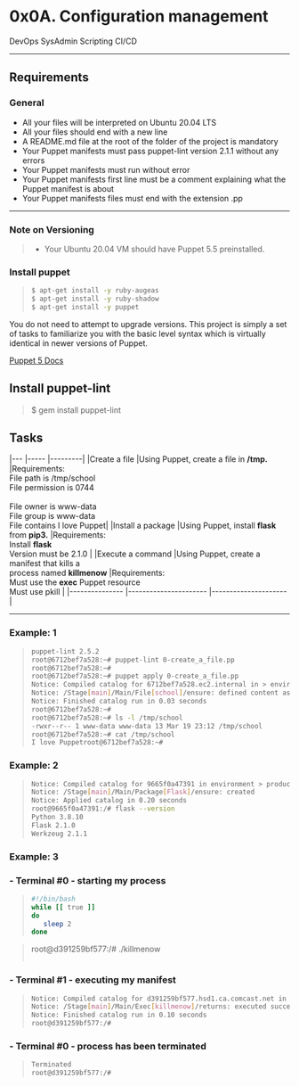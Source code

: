 # 0x0A. Configuration management
DevOps  SysAdmin  Scripting  CI/CD

---
## Requirements
### General
- All your files will be interpreted on Ubuntu 20.04 LTS
- All your files should end with a new line
- A README.md file at the root of the folder of the project is mandatory
- Your Puppet manifests must pass puppet-lint version 2.1.1 without any errors
- Your Puppet manifests must run without error
- Your Puppet manifests first line must be a comment explaining what the Puppet manifest is about
- Your Puppet manifests files must end with the extension .pp
---
### Note on Versioning
> - Your Ubuntu 20.04 VM should have Puppet 5.5 preinstalled.

### Install puppet
> ```bash $ apt-get install -y ruby=1:2.7+1 --allow-downgrades
> $ apt-get install -y ruby-augeas
> $ apt-get install -y ruby-shadow
> $ apt-get install -y puppet
>```
You do not need to attempt to upgrade versions. This project is simply a set of tasks to familiarize you with the basic level syntax which is virtually identical in newer versions of Puppet.

[Puppet 5 Docs](https://intranet.alxswe.com/rltoken/fsIr2xFkJHTkaXwqZFFcbA)

## Install __puppet-lint__
> $ gem install puppet-lint

## Tasks
|--- |----- |---------|
|Create a file |Using Puppet, create a file in __/tmp.__ |Requirements:<br>File path is /tmp/school<br>File permission is 0744<br><br>File owner is www-data<br>File group is www-data<br>
File contains I love Puppet|
|Install a package |Using Puppet, install __flask__ from __pip3.__ |Requirements:<br>Install __flask__<br>
Version must be 2.1.0 |
|Execute a command |Using Puppet, create a manifest that kills a<br> process named __killmenow__ |Requirements:<br> Must use the __exec__ Puppet resource<br>Must use pkill |
|--------------- |---------------------- |--------------------- |

---
### Example: 1

> ```bash root@6712bef7a528:~# puppet-lint --version
> puppet-lint 2.5.2
> root@6712bef7a528:~# puppet-lint 0-create_a_file.pp
> root@6712bef7a528:~# 
> root@6712bef7a528:~# puppet apply 0-create_a_file.pp
> Notice: Compiled catalog for 6712bef7a528.ec2.internal in > environment production in 0.04 seconds
> Notice: /Stage[main]/Main/File[school]/ensure: defined content as > '{md5}f1b70c2a42a98d82224986a612400db9'
> Notice: Finished catalog run in 0.03 seconds
> root@6712bef7a528:~#
> root@6712bef7a528:~# ls -l /tmp/school
> -rwxr--r-- 1 www-data www-data 13 Mar 19 23:12 /tmp/school
> root@6712bef7a528:~# cat /tmp/school
>I love Puppetroot@6712bef7a528:~#
> ```


### Example: 2
> ```bash root@9665f0a47391:/# puppet apply 1-install_a_package.pp
> Notice: Compiled catalog for 9665f0a47391 in environment > production in 0.14 seconds
> Notice: /Stage[main]/Main/Package[Flask]/ensure: created
> Notice: Applied catalog in 0.20 seconds
> root@9665f0a47391:/# flask --version
> Python 3.8.10
> Flask 2.1.0
> Werkzeug 2.1.1
> ```


### Example: 3
### - Terminal #0 - starting my process

> ```bash root@d391259bf577:/# cat killmenow
> #!/bin/bash
> while [[ true ]]
> do
>    sleep 2
> done

> root@d391259bf577:/# ./killmenow
> ```

### - Terminal #1 - executing my manifest

> ```bash root@d391259bf577:/# puppet apply 2-execute_a_command.pp
> Notice: Compiled catalog for d391259bf577.hsd1.ca.comcast.net in > environment production in 0.01 seconds
> Notice: /Stage[main]/Main/Exec[killmenow]/returns: executed successfully
> Notice: Finished catalog run in 0.10 seconds
> root@d391259bf577:/#
> ```
### - Terminal #0 - process has been terminated

> ```bash root@d391259bf577:/# ./killmenow
> Terminated
> root@d391259bf577:/#
> ```
